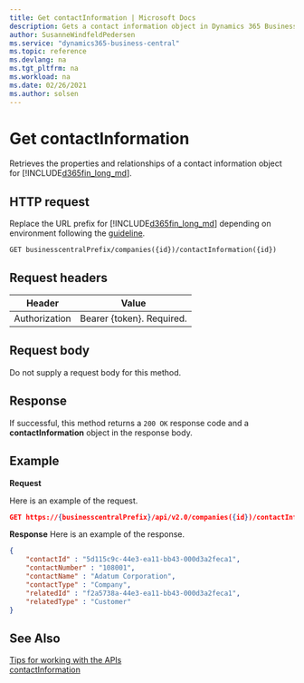 ```yaml
---
title: Get contactInformation | Microsoft Docs
description: Gets a contact information object in Dynamics 365 Business Central.
author: SusanneWindfeldPedersen
ms.service: "dynamics365-business-central"
ms.topic: reference
ms.devlang: na
ms.tgt_pltfrm: na
ms.workload: na
ms.date: 02/26/2021
ms.author: solsen
---
```


<!-- NOTE: This article is an auto-generated stub from the metadata file. -->
<!-- The sections marked with an EDIT_IS_REQUIRED require manual editing. -->
# Get contactInformation

Retrieves the properties and relationships of a contact information object for [!INCLUDE[d365fin_long_md](../../includes/d365fin_long_md.md)].

## HTTP request

Replace the URL prefix for [!INCLUDE[d365fin_long_md](../../includes/d365fin_long_md.md)] depending on environment following the [guideline](../../v2.0/endpoints-apis-for-dynamics.md).

```
GET businesscentralPrefix/companies({id})/contactInformation({id})
```

## Request headers

|Header|Value|
|------|-----|
|Authorization  |Bearer {token}. Required. |

## Request body

Do not supply a request body for this method.

## Response

If successful, this method returns a ```200 OK``` response code and a **contactInformation** object in the response body.

## Example

**Request**

Here is an example of the request.

```json
GET https://{businesscentralPrefix}/api/v2.0/companies({id})/contactInformation({id})
```

**Response**
Here is an example of the response.

```json
{
    "contactId" : "5d115c9c-44e3-ea11-bb43-000d3a2feca1",
    "contactNumber" : "108001",
    "contactName" : "Adatum Corporation",
    "contactType" : "Company",
    "relatedId" : "f2a5738a-44e3-ea11-bb43-000d3a2feca1",
    "relatedType" : "Customer"
}
```

## See Also

[Tips for working with the APIs](/dynamics365/business-central/dev-itpro/developer/devenv-connect-apps-tips)  
[contactInformation](../resources/dynamics_contactInformation.md)  

